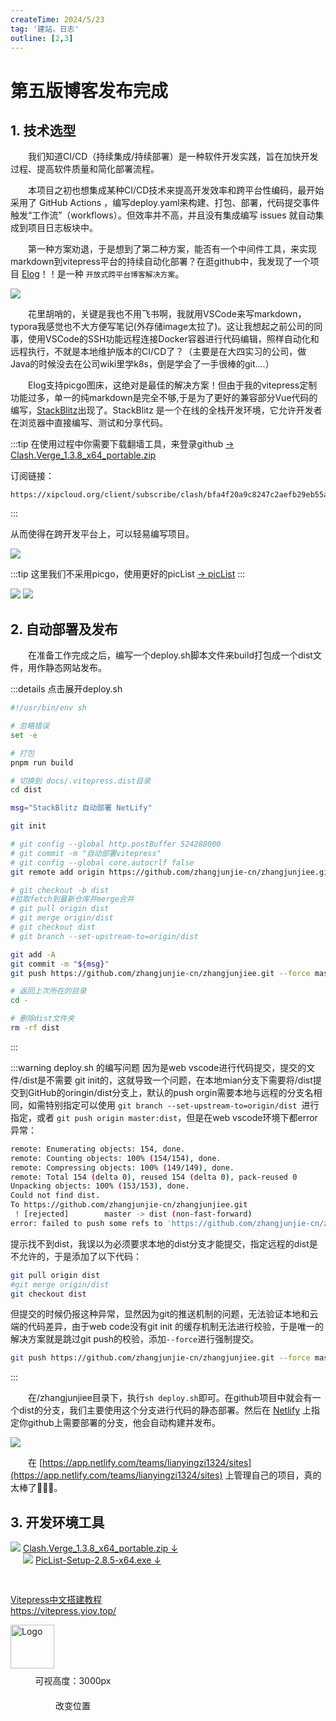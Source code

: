 ```yaml
---
createTime: 2024/5/23
tag: '建站，日志'
outline: [2,3]
---
```

# 第五版博客发布完成

## 1. 技术选型
&emsp;&emsp;我们知道CI/CD（持续集成/持续部署）是一种软件开发实践，旨在加快开发过程、提高软件质量和简化部署流程。

&emsp;&emsp;本项目之初也想集成某种CI/CD技术来提高开发效率和跨平台性编码，最开始采用了 GitHub Actions ，编写deploy.yaml来构建、打包、部署，代码提交事件触发“工作流”（workflows）。但效率并不高，并且没有集成编写 issues 就自动集成到项目日志板块中。

&emsp;&emsp;第一种方案劝退，于是想到了第二种方案，能否有一个中间件工具，来实现markdown到vitepress平台的持续自动化部署？在逛github中，我发现了一个项目 <u>[Elog](https://elog.1874.cool/)</u>！！是一种 `开放式跨平台博客解决方案`。

<img src="https://gitee.com/zhangjunjiee/article-images/raw/master/images/202405232221241.png"/>

&emsp;&emsp;花里胡哨的，关键是我也不用飞书啊，我就用VSCode来写markdown，typora我感觉也不大方便写笔记(外存储image太拉了)。这让我想起之前公司的同事，使用VSCode的SSH功能远程连接Docker容器进行代码编辑，照样自动化和远程执行，不就是本地维护版本的CI/CD了？（主要是在大四实习的公司，做Java的时候没去在公司wiki里学k8s，倒是学会了一手很棒的git....）

&emsp;&emsp;Elog支持picgo图床，这绝对是最佳的解决方案！但由于我的vitepress定制功能过多，单一的纯markdown是完全不够,于是为了更好的兼容部分Vue代码的编写，<u>[StackBlitz](https://stackblitz.com/)</u>出现了。StackBlitz 是一个在线的全栈开发环境，它允许开发者在浏览器中直接编写、测试和分享代码。

:::tip 在使用过程中你需要下载翻墙工具，来登录github
[-> Clash.Verge_1.3.8_x64_portable.zip](https://github.com/zzzgydi/clash-verge/releases/download/v1.3.8/Clash.Verge_1.3.8_x64_portable.zip)

订阅链接：
```md:no-line-numbers
https://xipcloud.org/client/subscribe/clash/bfa4f20a9c8247c2aefb29eb55a99546
```

:::

从而使得在跨开发平台上，可以轻易编写项目。

<img src="https://gitee.com/zhangjunjiee/article-images/raw/master/images/202405232348538.png"/>

:::tip 这里我们不采用picgo，使用更好的picList
[-> picList](https://release.piclist.cn/latest/PicList-Setup-2.8.5-x64.exe)
:::

<img src="https://gitee.com/zhangjunjiee/article-images/raw/master/images/202405232351658.png"/>
<img src="https://gitee.com/zhangjunjiee/article-images/raw/master/images/202405240011762.png"/>

## 2. 自动部署及发布

&emsp;&emsp;在准备工作完成之后，编写一个deploy.sh脚本文件来build打包成一个dist文件，用作静态网站发布。

:::details 点击展开deploy.sh
```sh
#!/usr/bin/env sh

# 忽略错误
set -e

# 打包
pnpm run build

# 切换到 docs/.vitepress.dist目录
cd dist

msg="StackBlitz 自动部署 NetLify"

git init

# git config --global http.postBuffer 524288000
# git commit -m "自动部署vitepress"
# git config --global core.autocrlf false
git remote add origin https://github.com/zhangjunjie-cn/zhangjunjiee.git

# git checkout -b dist
#拉取fetch到最新仓库并merge合并
# git pull origin dist
# git merge origin/dist 
# git checkout dist 
# git branch --set-upstream-to=origin/dist  

git add -A
git commit -m "${msg}"
git push https://github.com/zhangjunjie-cn/zhangjunjiee.git --force master:dist 

# 返回上次所在的目录
cd -

# 删除dist文件夹
rm -rf dist
```
:::

:::warning deploy.sh 的编写问题
因为是web vscode进行代码提交，提交的文件/dist是不需要 git init的，这就导致一个问题，在本地mian分支下需要将/dist提交到GitHub的oringin/dist分支上，默认的push orgin需要本地与远程的分支名相同，如需特别指定可以使用 `git branch --set-upstream-to=origin/dist `进行指定，或者 `git push origin master:dist`，但是在web vscode环境下都error异常：


```sh
remote: Enumerating objects: 154, done.
remote: Counting objects: 100% (154/154), done.
remote: Compressing objects: 100% (149/149), done.
remote: Total 154 (delta 0), reused 154 (delta 0), pack-reused 0
Unpacking objects: 100% (153/153), done.
Could not find dist.
To https://github.com/zhangjunjie-cn/zhangjunjiee.git
 ! [rejected]        master -> dist (non-fast-forward)
error: failed to push some refs to 'https://github.com/zhangjunjie-cn/zhangjunjiee.git'
```


提示找不到dist，我误以为必须要求本地的dist分支才能提交，指定远程的dist是不允许的，于是添加了以下代码：
```sh
git pull origin dist
#git merge origin/dist 
git checkout dist 
```
但提交的时候仍报这种异常，显然因为git的推送机制的问题，无法验证本地和云端的代码差异，由于web code没有git init 的缓存机制无法进行校验，于是唯一的解决方案就是跳过git push的校验，添加`--force`进行强制提交。
```sh
git push https://github.com/zhangjunjie-cn/zhangjunjiee.git --force master:dist 
```
:::

&emsp;&emsp;在/zhangjunjiee目录下，执行`sh deploy.sh`即可。在github项目中就会有一个dist的分支，我们主要使用这个分支进行代码的静态部署。然后在 <u>[Netlify](https://app.netlify.com/start)</u> 上指定你github上需要部署的分支，他会自动构建并发布。


<img src="https://gitee.com/zhangjunjiee/article-images/raw/master/images/202405232359957.png"/>

&emsp;&emsp;在 <u>[https://app.netlify.com/teams/lianyingzi1324/sites](https://app.netlify.com/teams/lianyingzi1324/sites)</u> 上管理自己的项目，真的太棒了🥳🎉🎉。


## 3. 开发环境工具

<div style="width:320px;float:left;" >
<img src="https://gitee.com/zhangjunjiee/article-images/raw/master/images/202405261607705.png"/>
<NCard>
<a href="https://github.com/zzzgydi/clash-verge/releases/download/v1.3.8/Clash.Verge_1.3.8_x64_portable.zip" target="_blank">Clash.Verge_1.3.8_x64_portable.zip ↓</a>
</NCard>
</div>

<div style="width:320px;float:left;margin-left:20px;margin-bottom:30px" >
<img src="https://gitee.com/zhangjunjiee/article-images/raw/master/images/202405261607705.png"/>
<NCard>
<a href="https://release.piclist.cn/latest/PicList-Setup-2.8.5-x64.exe" target="_blank">PicList-Setup-2.8.5-x64.exe ↓</a>
</NCard>
</div>


<div class="linkcard" style="clear:both">
  <a href="https://vitepress.yiov.top/" target="_blank">
    <p class="description">Vitepress中文搭建教程<br><span>https://vitepress.yiov.top/</span></p>
    <div class="logo">
        <img alt="Logo" width="70px" height="70px" src="https://gitee.com/zhangjunjiee/article-images/raw/master/images/202405051433983.jpg" />
    </div>
  </a>
</div>


<script setup>
import { NBackTop,NCard } from 'naive-ui'
</script>

<NBackTop :right="100" />
<NBackTop :bottom="100" :visibility-height="3000">
    <div
      style="
        width: 200px;
        height: 40px;
        line-height: 40px;
        text-align: center;
        font-size: 14px;
      "
    >
      可视高度：3000px
    </div>
  </NBackTop>

<NBackTop :right="40" :bottom="160">
    <div
      style="
        width: 200px;
        height: 40px;
        line-height: 40px;
        text-align: center;
        font-size: 14px;
      "
    >
      改变位置
    </div>
  </NBackTop>


<style scoped>
.carousel-img {
  margin: 0 auto;
  width: 100%;
  height: 100%;
  object-fit: cover;
}
</style>